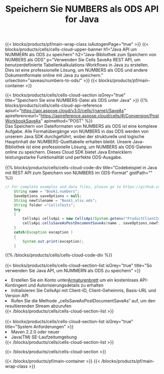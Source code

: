 ﻿---
title:  Speichern Sie NUMBERS als ODS API for Java
description:  Verwenden von Aspose.Cells Cloud SDK for Java zum Speichern der NUMBERS-Formatdatei als ODS-Formatdatei.
url: /de/java/saveas/numbers-to-ods/
---
{{< blocks/products/pf/main-wrap-class isAutogenPage="true" >}}
{{< blocks/products/cells/cells-cloud-upper-banner h1="Java API um NUMMERN als ODS zu speichern" h2="Java-Bibliothek zum Speichern von NUMBERS als ODS" p="Verwenden Sie Cells SaveAs REST API, um benutzerdefinierte Tabellenkalkulations-Workflows in Java zu erstellen. Dies ist eine professionelle Lösung, um NUMBERS als ODS und andere Dokumentformate online mit Java zu speichern." urlsection="saveas/numbers-to-ods/" >}}
{{< blocks/products/pf/main-container >}}

{{< blocks/products/cells/cells-cloud-section isGrey="true" title="Speichern Sie eine NUMBERS-Datei als ODS unter Java" >}}
{{% blocks/products/cells/cells-cloud-api-reference apiurl="https://api.aspose.cloud/v3.0/cells/{name}/SaveAs" apireferenceurl="https://apireference.aspose.cloud/cells/#/Conversion/PostWorkbookSaveAs" apimethod="POST" %}}
<br/>
Das Speichern von Dateiformaten von NUMBERS als ODS ist eine komplexe Aufgabe. Alle Formatübergänge von NUMBERS in das ODS werden von unserem Java SDK durchgeführt, wobei der strukturelle und logische Hauptinhalt der NUMBERS-Quelltabelle erhalten bleibt. Unsere Java-Bibliothek ist eine professionelle Lösung, um NUMBERS als ODS-Dateien online zu speichern. Dieses Cloud SDK bietet Java Entwicklern leistungsstarke Funktionalität und perfekte ODS-Ausgabe.
<br/>
<br/>
{{% blocks/products/cells/cells-cloud-code-div title="Codebeispiel in Java mit REST API zum Speichern von NUMBERS im ODS-Format" gistPath="" %}}
  
```java
// For complete examples and data files, please go to https://github.com/aspose-cells-cloud/aspose-cells-cloud-java/
    String name = "Book1.numbers";
    SaveOptions saveOptions = null;
    String newfilename = "Book1_xlsx.ods";
    String folder ="CellsTests";
    try 
    {
        CellsApi cellsApi = new CellsApi(System.getenv("ProductClientId"), System.getenv("ProductClientSecret"));
        cellsApi.cellsSaveAsPostDocumentSaveAs(name , saveOptions,newfilename,false,false,folder,null,null,null,true);                       
    }
    catch(Exception exception )
    {
        System.out.print(exception);
    }
```
  
{{% /blocks/products/cells/cells-cloud-code-div %}}
<br/>
<br/>
{{< blocks/products/cells/cells-cloud-section-list isGrey="true" title="So verwenden Sie Java API, um NUMMERN als ODS zu speichern" >}}
<li> Erstellen Sie ein Konto unter<a href="https://dashboard.aspose.cloud/">Armaturenbrett</a> um ein kostenloses API-Kontingent und Autorisierungsdetails zu erhalten</li>
<li>Initialisieren Sie CellsApi mit Client-ID, Client-Geheimnis, Basis-URL und Version API</li>
<li>Rufen Sie die Methode „cellsSaveAsPostDocumentSaveAs“ auf, um den resultierenden Stream abzurufen</li>
{{< /blocks/products/cells/cells-cloud-section-list >}}
<br/>
<br/>
{{< blocks/products/cells/cells-cloud-section-list isGrey="true" title="System Anforderungen" >}}
<li>Maven 2.2.0 oder neuer</li>
<li>Java(TM) SE-Laufzeitumgebung</li>
{{< /blocks/products/cells/cells-cloud-section-list >}}

{{< /blocks/products/cells/cells-cloud-section >}}

{{< /blocks/products/pf/main-container >}}
{{< /blocks/products/pf/main-wrap-class >}}

